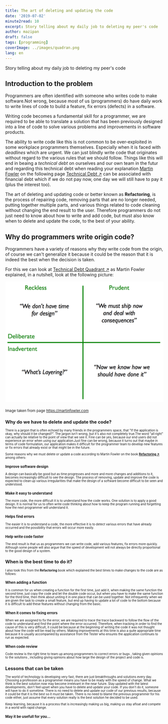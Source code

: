 ```yaml
---
title: The art of deleting and updating the code
date: '2019-07-02'
minute2read: 10
excerpt: Story telling about my daily job to deleting my peer's code
author: mazipan
draft: false
tags: [programming]
coverImage: ../images/quadran.png
lang: en
---
```


Story telling about my daily job to deleting my peer's code

## Introduction to the problem

Programmers are often identified with someone who writes code to make software.Not wrong, because most of us (programmers) do have daily work to write lines of code to build a feature, fix errors (defects) in a software.

Writing code becomes a fundamental skill for a programmer, we are required to be able to translate a solution that has been previously designed into a line of code to solve various problems and improvements in software products.

The ability to write code like this is not common to be over-exploited in some workplace programmers themselves. Especially when it is faced with _deadlines_ which are urgent. We can just blindly write code that originates without regard to the various rules that we should follow. Things like this will end in beaing a _technical debt_ on ourselves and our own team in the futur and regarding this technical debt when reading your explanation [Martin Fowler](https://martinfowler.com/) on the following page [Technical Debt ↗️](https://martinfowler.com/bliki/TechnicalDebt.html) can be associated with financial debt which if we do not pay now, one day we will still have to pay it (plus the interest too).

The art of deleting and updating code or better known as **Refactoring**, is the process of repairing code, removing parts that are no longer needed, putting together multiple parts, and various things related to code cleaning without changing the end result to the user.
Therefore programmers do not just need to know about how to write and add code, but must also know when to delete and update the code, to the best of your ability.

## Why do programmers write origin code?

Programmers have a variety of reasons why they write code from the origin, of course we can't generalize it because it could be the reason that it is indeed the best when the decision is taken.

For this we can look at [Technical Debt Quadrant ↗️](https://martinfowler.com/bliki/TechnicalDebtQuadrant.html) as Martin Fowler explained, in a nutshell, look at the following picture:

![Technical Debt Quadrant](../images/quadran.png)

<small class="caption">Image taken from page https://martinfowler.com<small>

## Why do we have to delete and update the code?

There is a jargon that is often echoed by many friends in the programmers space, that "If the application is okay, why should it be changed?". The jargon isn't wrong, but it's also not completely true.The word "all right" can actually be relative to the point of view that we see it.
Fine can be yes, because our end users did not experience an error when using our application.Just fine can be wrong, because it turns out that maybe in terms of code formulation, our application makes it difficult for the programmer team to develop new features or fix errors that already exist or that might be in the future.

Some reasons why we must delete or update a code according to Martin Fowler on the book **[Refactoring ↗️](https://refactoring.com/)** among others:

### Improve software design

A design can basically be good but as time progresses and more and more changes and additions to it, becomes increasingly difficult to see the design. The process of removing, update and improve the code is expected to clean up various irregularities that make the design of a software become difficult to be seen and understood.

### Make it easy to understand

The more code, the more difficult it is to understand how the code works. One solution is to apply a good design. It is normal for us to often write code thinking about how to keep the program running and forgetting how the next programmer will understand it.

### Helps find errors

The easier it is to understand a code, the more effective it is to detect various errors that have already occurred and the possibility that errors will occur more easily.

### Help write code faster

The end result is that us as programmers we can write code, add various features, fix errors more quickly. Although some people will also argue that the speed of development will not always be directly proportional to the good design of a system.

## When is the best time to do it?

I also took this from the **Refactoring** book which explained the best times to make changes to the code are as follows:

### When adding a function

It is common for us when creating a function for the first time, just add it, when making the same function the second time, just copy the code and let the double code occur, but when you have to make the same function for the third time, then think about uniting it in one place that can be used together. Not infrequently when we are given the task to create a small feature, but end up having to update a lot of code to the bottom because it is difficult to add these features without changing from the basic.

### When it comes to fixing errors

When we are assigned to fix the error, we are required to trace the trace backward to follow the flow of the code to understand and find the point where the error occurred. Therefore, when tracking in order to find the cause of this is very difficult, it could be because at the beginning of writing the code it was not thought about how the code will be read by others. Making improvements at this time is also a quite appropriate time because it is usually accompanied by assistance from the Tester who ensures the application continues to run as expected.

### When code review

Code review is the right time to team up among programmers to correct errors or bugs , taking given opinions to the solutions , including giving opinions about how large the design of the project and code is.

## Lessons that can be taken

The world of technology is developing very fast, there are just breakthroughs and solutions every day. Choosing a profession as a programmer means you have to be ready with the speed of change. What we think is the best solution now may become irrelevant in the near future.
Stay updated with the latest developments, don't feel upset when you have to delete and update your code. If you don't do it, someone will have to do it sometime. There is no need to delete and update our code of our previous results, because it could be that it is the best so it must be taken. There is no need to blame the previous programmer for his code either, just assume that every solution really is the best solution he decided to be used.

Keep learning, because it is a process that is increasingly making us big, making us stay afloat and compete in a world with rapid change.

### May it be usefull for you...
